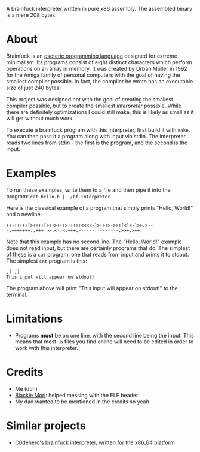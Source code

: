 A brainfuck interpreter written in pure x86 assembly. The assembled binary is a mere 208 bytes.

# About

Brainfuck is an [esoteric programming language](https://en.wikipedia.org/wiki/Esoteric_programming_language) designed
for extreme minimalism. Its programs consist of eight distinct characters which perform operations on an array in
memory. It was created by Urban Müller in 1992 for the Amiga family of personal computers with the goal of having the
smallest compiler possible. In fact, the compiler he wrote has an executable size of just 240 bytes!

This project was designed not with the goal of creating the smallest compiler possible, but to create the smallest
*interpreter* possible. While there are definitely optimizations I could still make, this is likely as small as it
will get without much work.

To execute a brainfuck program with this interpreter, first build it with `make`. You can then pass it a program along
with input via stdin. The interpreter reads two lines from stdin - the first is the program, and the second is the
input.

# Examples

To run these examples, write them to a file and then pipe it into the program: `cat hello.b | ./bf-interpreter`

Here is the classical example of a program that simply prints "Hello, World!" and a newline:
```brainfuck
++++++++[>++++[>++>+++>+++>+<<<<-]>+>+>->>+[<]<-]>>.>---.+++++++..+++.>>.<-.<.+++.------.--------.>>+.>++.
```
Note that this example has no second line. The "Hello, World!" example does not read input, but there are certainly
programs that do. The simplest of these is a `cat` program, one that reads from input and prints it to stdout. The
simplest `cat` program is this:
```brainfuck
,[.,]
This input will appear on stdout!
```
The program above will print "This input will appear on stdout!" to the terminal.

# Limitations

- Programs **must** be on one line, with the second line being the input. This means that most `.b` files you find
online will need to be edited in order to work with this interpreter.

# Credits
- Me (duh)
- [Blackle Mori](https://github.com/blackle): helped messing with the ELF header
- My dad wanted to be mentioned in the credits so yeah

# Similar projects
- [C0dehero's brainfuck interpreter, written for the x86_64 platform](https://github.com/C0DEHERO/brainfuck.asm)
